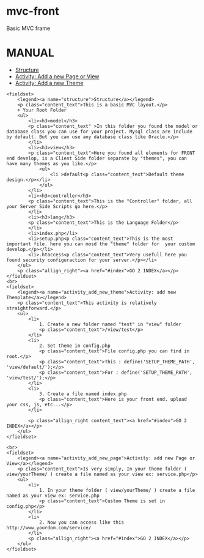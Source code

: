 # mvc-front
Basic MVC frame
<div class="manual-body">
	<h1 ><a name="index">MANUAL</a></h1>
	<div class="content_left">
		<ul>
			<li><a href="#structure">Structure</a></li>
			<li><a href="#activity_add_new_page">Activity: Add a new Page or View</a></li>
			<li><a href="#activity_add_new_theme">Activity: Add a new Theme</a></li>
		</ul>		
	</div>


	<fieldset>
		<legend><a name="structure">Structure</a></legend>
		<p class="content_text">This is a basic MVC layout.</p>
		+ Your Root Folder
		<ul>
			<li><h3>model</h3>
			<p class="content_text" >In this folder you found the model or database class you can use for your project. Mysql class are include by default. But you can use any database class like Oracle.</p>
			</li>
			<li><h3>view</h3>
			<p class="content_text">Here you found all elements for FRONT end develop, is a Client Side folder separate by "themes", you can have many themes as you like.</p>
				<ul>
					<li >default<p class="content_text">Default theme design.</p></li>
				</ul>
			</li>
			<li><h3>controller</h3>
			<p class="content_text">This is the "Controller" folder, all your Server Side Scripts go here.</p>
			</li>
			<li><h3>lang</h3>
			<p class="content_text">This is the Language Folder</p>
			</li>
			<li>index.php</li>
			<li>setup.php<p class="content_text">This is the most important file. here you can mosd the "theme" folder for  your custom develop.</p></li>
			<li>.htaccess<p class="content_text">Very usefull here you found security configuraction for your server.</p></li>
		</ul>
		<p class="allign_right"><a href="#index">GO 2 INDEX</a></p>
	</fieldset>
	<br>
	<fieldset>
		<legend><a name="activity_add_new_theme">Activity: add new Themplate</a></legend>
		<p class="content_text">This activity is relatively straightforward.</p>
		<ul>
			<li>
				1. Create a new folder named "test" in "view" folder
				<p class="content_text">/view/test</p>
			</li>
			<li>
				2. Set theme in config.php
				<p class="content_text">File config.php you can find in root.</p>
				<p class="content_text">This : define('SETUP_THEME_PATH', 'view/default/');</p>
				<p class="content_text">For : define('SETUP_THEME_PATH', 'view/test/');</p>
			</li>
			<li>
				3. Create a file named index.php
				<p class="content_text">Here is your front end. upload your css, js, etc...</p>
			</li>

			<p class="allign_right content_text"><a href="#index">GO 2 INDEX</a></p>
		</ul>
	</fieldset>

	<br>
	<fieldset>
		<legend><a name="activity_add_new_page">Activity: add new Page or View</a></legend>
		<p class="content_text">Is very simply, In your theme folder ( view/yourTheme/ ) create a file named as your view ex: service.php</p>
		<ul>
			<li>
				1. In your theme folder ( view/yourTheme/ ) create a file named as your view ex: service.php
				<p class="content_text">Custom Theme is set in config.php</p>
			</li>
			<li>
				2. Now you can access like this http://www.yourdom.com/service/
			</li>
			<p class="allign_right"><a href="#index">GO 2 INDEX</a></p>
		</ul>
	</fieldset>

</div>